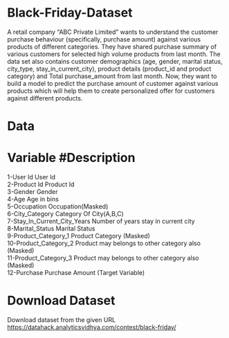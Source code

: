 # Black-Friday-Dataset
A retail company “ABC Private Limited” wants to understand the customer purchase behaviour (specifically, purchase amount) against various products of different categories. They have shared purchase summary of various customers for selected high volume products from last month.
The data set also contains customer demographics (age, gender, marital status, city_type, stay_in_current_city), product details (product_id and product category) and Total purchase_amount from last month.
Now, they want to build a model to predict the purchase amount of customer against various products which will help them to create personalized offer for customers against different products.

# Data
  # Variable                          #Description
 1-User Id                             User Id                                                                                                    
 2-Product Id                          Product Id                                                                                               
 3-Gender                              Gender                                                                                                    
 4-Age                                 Age in bins                                                                                                  
 5-Occupation                          Occupation(Masked)                                                                                       
 6-City_Category                       Category Of City(A,B,C)                                                                                  
 7-Stay_In_Current_City_Years          Number of years stay in current city                                                                     
 8-Marital_Status                      Marital Status                                                                                           
 9-Product_Category_1                  Product Category (Masked)                                                                                    
 10-Product_Category_2                 Product may belongs to other category also (Masked)                                                      
 11-Product_Category_3                 Product may belongs to other category also (Masked)                                                      
 12-Purchase                           Purchase Amount (Target Variable)                                                                        
 
 # Download Dataset
   Download dataset from the given URL https://datahack.analyticsvidhya.com/contest/black-friday/
